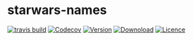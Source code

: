 # starwars-names

[![travis build](https://img.shields.io/travis/MABelanger/starwars-names.svg?style=flat-square)](https://travis-ci.org/MABelanger/starwars-names/)
[![Codecov](https://img.shields.io/codecov/c/github/MABelanger/starwars-names.svg?style=flat-square)](https://codecov.io/gh/mabelanger/starwars-names)
[![Version](https://img.shields.io/npm/v/starwars-names-mabelanger.svg?style=flat-square)](http://npm.im/starwars-names-mabelanger)
[![Downoload](https://img.shields.io/npm/dm/starwars-names-mabelanger.svg?style=flat-square)](https://npm-stat.com/charts.html?package=starwars-names-mabelanger)
[![Licence](https://img.shields.io/npm/l/starwars-names-mabelanger.svg?style=flat-square)](https://opensource.org/licenses/MIT)

